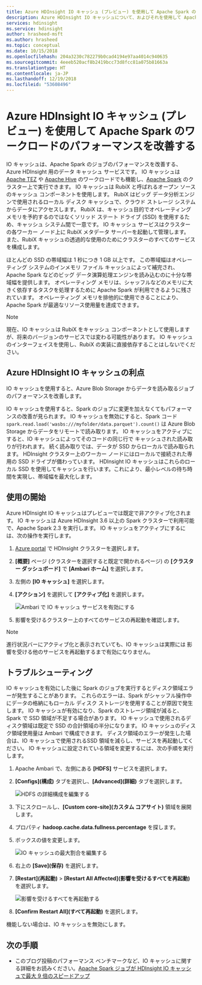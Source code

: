 ```yaml
---
title: Azure HDInsight IO キャッシュ (プレビュー) を使用して Apache Spark のワークロードのパフォーマンスを改善する
description: Azure HDInsight IO キャッシュについて、およびそれを使用して Apache Spark のパフォーマンスを向上させる方法について説明します。
services: hdinsight
ms.service: hdinsight
author: hrasheed-msft
ms.author: hrasheed
ms.topic: conceptual
ms.date: 10/15/2018
ms.openlocfilehash: 204a3230c782279b0cad4194e97aa4014c940635
ms.sourcegitcommit: 4eeeb520acf8b2419bcc73d8fcc81a075b81663a
ms.translationtype: HT
ms.contentlocale: ja-JP
ms.lasthandoff: 12/19/2018
ms.locfileid: "53608496"
---
```

# <a name="improve-performance-of-apache-spark-workloads-using-azure-hdinsight-io-cache-preview"></a>Azure HDInsight IO キャッシュ (プレビュー) を使用して Apache Spark のワークロードのパフォーマンスを改善する

IO キャッシュは、Apache Spark のジョブのパフォーマンスを改善する、Azure HDInsight 用のデータ キャッシュ サービスです。 IO キャッシュは [Apache TEZ](https://tez.apache.org/) や [Apache Hive](https://hive.apache.org/) のワークロードでも機能し、[Apache Spark](https://spark.apache.org/) のクラスター上で実行できます。 IO キャッシュは RubiX と呼ばれるオープン ソースのキャッシュ コンポーネントを使用します。 RubiX はビッグ データ分析エンジンで使用されるローカル ディスク キャッシュで、クラウド ストレージ システムからデータにアクセスします。 RubiX は、キャッシュ目的でオペレーティング メモリを予約するのではなくソリッド ステート ドライブ (SSD) を使用するため、キャッシュ システム間で一意です。 IO キャッシュ サービスはクラスターの各ワーカー ノード上に RubiX メタデータ サーバーを起動して管理します。 また、RubiX キャッシュの透過的な使用のためにクラスターのすべてのサービスを構成します。

ほとんどの SSD の帯域幅は 1 秒につき 1 GB 以上です。 この帯域幅はオペレーティング システムのインメモリ ファイル キャッシュによって補完され、Apache Spark などのビッグ データ演算処理エンジンを読み込むのに十分な帯域幅を提供します。 オペレーティング メモリは、シャッフルなどのメモリに大きく依存するタスクを処理するために Apache Spark が利用できるように残されています。 オペレーティング メモリを排他的に使用できることにより、Apache Spark が最適なリソース使用量を達成できます。  

>[!Note]  
>現在、IO キャッシュは RubiX をキャッシュ コンポーネントとして使用しますが、将来のバージョンのサービスでは変わる可能性があります。 IO キャッシュのインターフェイスを使用し、RubiX の実装に直接依存することはしないでください。

## <a name="benefits-of-azure-hdinsight-io-cache"></a>Azure HDInsight IO キャッシュの利点

IO キャッシュを使用すると、Azure Blob Storage からデータを読み取るジョブのパフォーマンスを改善します。

IO キャッシュを使用すると、Spark のジョブに変更を加えなくてもパフォーマンスの改善が見られます。 IO キャッシュを無効にすると、Spark コード `spark.read.load('wasbs:///myfolder/data.parquet').count()` は Azure Blob Storage からデータをリモートで読み取ります。 IO キャッシュをアクティブにすると、IO キャッシュによってそのコードの同じ行で キャッシュされた読み取りが行われます。 続く読み取りでは、データが SSD からローカルで読み取られます。 HDInsight クラスター上のワーカー ノードにはローカルで接続された専用の SSD ドライブが備わっています。 HDInsight IO キャッシュはこれらのローカル SSD を使用してキャッシュを行います。これにより、最小レベルの待ち時間を実現し、帯域幅を最大化します。

## <a name="getting-started"></a>使用の開始

Azure HDInsight IO キャッシュはプレビューでは既定で非アクティブ化されます。 IO キャッシュは Azure HDInsight 3.6 以上の Spark クラスターで利用可能で、Apache Spark 2.3 を実行します。  IO キャッシュをアクティブにするには、次の操作を実行します。

1. [Azure portal](https://portal.azure.com) で HDInsight クラスターを選択します。

1. **[概要]** ページ (クラスターを選択すると既定で開かれるページ) の **[クラスター ダッシュボード]** で **[Ambari ホーム]** を選択します。

1. 左側の **[IO キャッシュ]** を選択します。

1. **[アクション]** を選択して **[アクティブ化]** を選択します。

    ![Ambari で IO キャッシュ サービスを有効にする](./media/apache-spark-improve-performance-iocache/ambariui-enable-iocache.png "Ambari で IO キャッシュ サービスを有効にする")

1. 影響を受けるクラスター上のすべてのサービスの再起動を確認します。

>[!NOTE]  
> 進行状況バーにアクティブ化と表示されていても、IO キャッシュは実際には 影響を受ける他のサービスを再起動するまで有効になりません。

## <a name="troubleshooting"></a>トラブルシューティング
  
IO キャッシュを有効にした後に Spark のジョブを実行するとディスク領域エラーが発生することがあります。 これらのエラーは、Spark がシャッフル操作中にデータの格納にもローカル ディスク ストレージを使用することが原因で発生します。 IO キャッシュが有効になり、Spark のストレージ領域が減ると、Spark で SSD 領域が不足する場合があります。 IO キャッシュで使用されるディスク領域は既定で SSD の合計領域の半分になります。 IO キャッシュのディスク領域使用量は Ambari で構成できます。 ディスク領域のエラーが発生した場合は、IO キャッシュで使用されるSSD 領域を減らし、サービスを再起動してください。 IO キャッシュに設定されている領域を変更するには、次の手順を実行します。

1. Apache Ambari で、左側にある **[HDFS]** サービスを選択します。

1. **[Configs]\(構成\)** タブを選択し、**[Advanced]\(詳細\)** タブを選択します。

    ![HDFS の詳細構成を編集する](./media/apache-spark-improve-performance-iocache/ambariui-hdfs-service-configs-advanced.png "HDFS の詳細構成を編集する")

1. 下にスクロールし、**[Custom core-site]\(カスタム コアサイト\)** 領域を展開します。

1. プロパティ **hadoop.cache.data.fullness.percentage** を探します。

1. ボックスの値を変更します。

    ![IO キャッシュの最大割合を編集する](./media/apache-spark-improve-performance-iocache/ambariui-cache-data-fullness-percentage-property.png "IO キャッシュの最大割合を編集する")

1. 右上の **[Save]\(保存\)** を選択します。

1. **[Restart]\(再起動\)** > **[Restart All Affected]\(影響を受けるすべてを再起動\)** を選択します。

    ![影響を受けるすべてを再起動する](./media/apache-spark-improve-performance-iocache/ambariui-restart-all-affected.png "影響を受けるすべてを再起動する")

1. **[Confirm Restart All]\(すべて再起動\)** を選択します。

機能しない場合は、IO キャッシュを無効にします。

## <a name="next-steps"></a>次の手順

- このブログ投稿のパフォーマンス ベンチマークなど、IO キャッシュに関する詳細をお読みください。[Apache Spark ジョブが HDInsight IO キャッシュで最大 9 倍のスピードアップ](https://azure.microsoft.com/en-us/blog/apache-spark-speedup-with-hdinsight-io-cache/)
